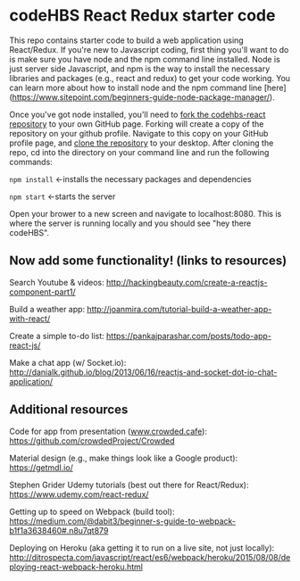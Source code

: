 # codeHBS React Redux starter code

This repo contains starter code to build a web application using React/Redux. If you're new to Javascript coding, first thing you'll want to do is make sure you have node and the npm command line installed. Node is just server side Javascript, and npm is the way to install the necessary libraries and packages (e.g., react and redux) to get your code working. You can learn more about how to install node and the npm command line [here] (https://www.sitepoint.com/beginners-guide-node-package-manager/).

Once you've got node installed, you'll need to [fork the codehbs-react repository](https://help.github.com/articles/fork-a-repo/) to your own GitHub page. Forking will create a copy of the repository on your github profile. Navigate to this copy on your GitHub profile page, and [clone the repository](https://help.github.com/articles/cloning-a-repository/) to your desktop. After cloning the repo, cd into the directory on your command line and run the following commands:

`npm install` <-installs the necessary packages and dependencies

`npm start` <-starts the server

Open your brower to a new screen and navigate to localhost:8080. This is where the server is running locally and you should see "hey there codeHBS".

## Now add some functionality! (links to resources)

Search Youtube & videos: http://hackingbeauty.com/create-a-reactjs-component-part1/

Build a weather app: http://joanmira.com/tutorial-build-a-weather-app-with-react/

Create a simple to-do list: https://pankajparashar.com/posts/todo-app-react-js/

Make a chat app (w/ Socket.io): http://danialk.github.io/blog/2013/06/16/reactjs-and-socket-dot-io-chat-application/

## Additional resources

Code for app from presentation (www.crowded.cafe): https://github.com/crowdedProject/Crowded

Material design (e.g., make things look like a Google product): https://getmdl.io/

Stephen Grider Udemy tutorials (best out there for React/Redux): https://www.udemy.com/react-redux/

Getting up to speed on Webpack (build tool): https://medium.com/@dabit3/beginner-s-guide-to-webpack-b1f1a3638460#.n8u7qt879

Deploying on Heroku (aka getting it to run on a live site, not just locally): http://ditrospecta.com/javascript/react/es6/webpack/heroku/2015/08/08/deploying-react-webpack-heroku.html

